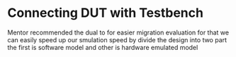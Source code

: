 # Connecting DUT with Testbench
Mentor recommended the dual to for easier migration evaluation for that we can easily speed up our smulation speed by divide the design into two part the first is software model and other is hardware emulated model